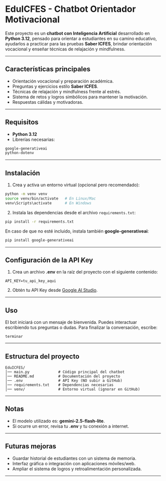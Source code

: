 # EduICFES - Chatbot Orientador Motivacional 

Este proyecto es un **chatbot con Inteligencia Artificial** desarrollado en **Python 3.12**, pensado para orientar a estudiantes en su camino educativo, ayudarlos a practicar para las pruebas **Saber ICFES**, brindar orientación vocacional y enseñar técnicas de relajación y mindfulness.

---

##  Características principales

- Orientación vocacional y preparación académica.
- Preguntas y ejercicios estilo **Saber ICFES**.
- Técnicas de relajación y mindfulness frente al estrés.
- Sistema de retos y logros simbólicos para mantener la motivación.
- Respuestas cálidas y motivadoras.

---

##  Requisitos

- **Python 3.12**
- Librerías necesarias:

```bash
google-generativeai
python-dotenv
```

---

##  Instalación
1. Crea y activa un entorno virtual (opcional pero recomendado):

```bash
python -m venv venv
source venv/bin/activate   # En Linux/Mac
venv\Scripts\activate      # En Windows
```

2. Instala las dependencias desde el archivo `requirements.txt`:

```bash
pip install -r requirements.txt
```

En caso de que no esté incluido, instala también **google-generativeai**:

```bash
pip install google-generativeai
```

---

##  Configuración de la API Key

1. Crea un archivo **.env** en la raíz del proyecto con el siguiente contenido:

```env
API_KEY=tu_api_key_aqui
```

2. Obtén tu API Key desde [Google AI Studio](https://ai.google.dev/).

---

##  Uso
El bot iniciará con un mensaje de bienvenida. Puedes interactuar escribiendo tus preguntas o dudas.
Para finalizar la conversación, escribe:

```
terminar
```

---

##  Estructura del proyecto

```
EduICFES/
│── main.py             # Código principal del chatbot
│── README.md           # Documentación del proyecto
│── .env                # API Key (NO subir a GitHub)
│── requirements.txt    # Dependencias necesarias
│── venv/               # Entorno virtual (ignorar en GitHub)
```

---

##  Notas

- El modelo utilizado es: **gemini-2.5-flash-lite**.
- Si ocurre un error, revisa tu **.env** y tu conexión a internet.

---

##  Futuras mejoras

- Guardar historial de estudiantes con un sistema de memoria.
- Interfaz gráfica o integración con aplicaciones móviles/web.
- Ampliar el sistema de logros y retroalimentación personalizada.

---